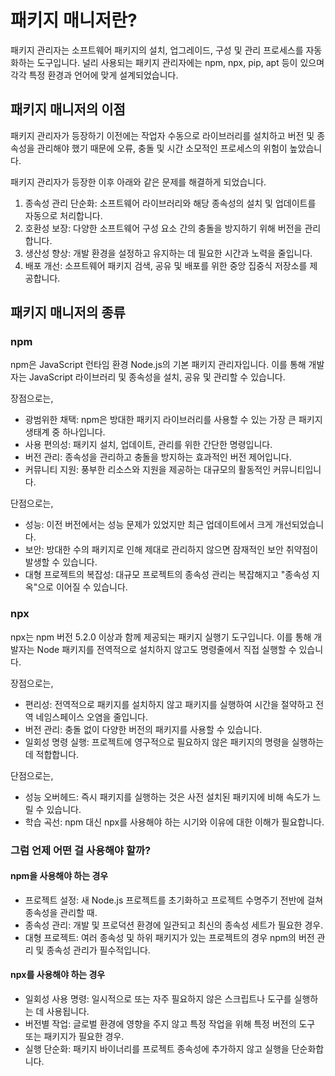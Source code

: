 # 패키지 매니저란?

패키지 관리자는 소프트웨어 패키지의 설치, 업그레이드, 구성 및 관리 프로세스를 자동화하는 도구입니다.
널리 사용되는 패키지 관리자에는 npm, npx, pip, apt 등이 있으며 각각 특정 환경과 언어에 맞게 설계되었습니다.

## 패키지 매니저의 이점

패키지 관리자가 등장하기 이전에는 작업자 수동으로 라이브러리를 설치하고 버전 및 종속성을 관리해야 했기 때문에 오류, 충돌 및 시간 소모적인 프로세스의 위험이 높았습니다.

패키지 관리자가 등장한 이후 아래와 같은 문제를 해결하게 되었습니다.

1. 종속성 관리 단순화: 소프트웨어 라이브러리와 해당 종속성의 설치 및 업데이트를 자동으로 처리합니다.
2. 호환성 보장: 다양한 소프트웨어 구성 요소 간의 충돌을 방지하기 위해 버전을 관리합니다.
3. 생산성 향상: 개발 환경을 설정하고 유지하는 데 필요한 시간과 노력을 줄입니다.
4. 배포 개선: 소프트웨어 패키지 검색, 공유 및 배포를 위한 중앙 집중식 저장소를 제공합니다.

## 패키지 매니저의 종류

### npm

npm은 JavaScript 런타임 환경 Node.js의 기본 패키지 관리자입니다. 이를 통해 개발자는 JavaScript 라이브러리 및 종속성을 설치, 공유 및 관리할 수 있습니다.

장점으로는,

- 광범위한 채택: npm은 방대한 패키지 라이브러리를 사용할 수 있는 가장 큰 패키지 생태계 중 하나입니다.
- 사용 편의성: 패키지 설치, 업데이트, 관리를 위한 간단한 명령입니다.
- 버전 관리: 종속성을 관리하고 충돌을 방지하는 효과적인 버전 제어입니다.
- 커뮤니티 지원: 풍부한 리소스와 지원을 제공하는 대규모의 활동적인 커뮤니티입니다.

단점으로는,

- 성능: 이전 버전에서는 성능 문제가 있었지만 최근 업데이트에서 크게 개선되었습니다.
- 보안: 방대한 수의 패키지로 인해 제대로 관리하지 않으면 잠재적인 보안 취약점이 발생할 수 있습니다.
- 대형 프로젝트의 복잡성: 대규모 프로젝트의 종속성 관리는 복잡해지고 "종속성 지옥"으로 이어질 수 있습니다.

### npx

npx는 npm 버전 5.2.0 이상과 함께 제공되는 패키지 실행기 도구입니다. 이를 통해 개발자는 Node 패키지를 전역적으로 설치하지 않고도 명령줄에서 직접 실행할 수 있습니다.

장점으로는,

- 편리성: 전역적으로 패키지를 설치하지 않고 패키지를 실행하여 시간을 절약하고 전역 네임스페이스 오염을 줄입니다.
- 버전 관리: 충돌 없이 다양한 버전의 패키지를 사용할 수 있습니다.
- 일회성 명령 실행: 프로젝트에 영구적으로 필요하지 않은 패키지의 명령을 실행하는 데 적합합니다.

단점으로는,

- 성능 오버헤드: 즉시 패키지를 실행하는 것은 사전 설치된 패키지에 비해 속도가 느릴 수 있습니다.
- 학습 곡선: npm 대신 npx를 사용해야 하는 시기와 이유에 대한 이해가 필요합니다.

### 그럼 언제 어떤 걸 사용해야 할까?

#### npm을 사용해야 하는 경우

- 프로젝트 설정: 새 Node.js 프로젝트를 초기화하고 프로젝트 수명주기 전반에 걸쳐 종속성을 관리할 때.
- 종속성 관리: 개발 및 프로덕션 환경에 일관되고 최신의 종속성 세트가 필요한 경우.
- 대형 프로젝트: 여러 종속성 및 하위 패키지가 있는 프로젝트의 경우 npm의 버전 관리 및 종속성 관리가 필수적입니다.

#### npx를 사용해야 하는 경우

- 일회성 사용 명령: 일시적으로 또는 자주 필요하지 않은 스크립트나 도구를 실행하는 데 사용됩니다.
- 버전별 작업: 글로벌 환경에 영향을 주지 않고 특정 작업을 위해 특정 버전의 도구 또는 패키지가 필요한 경우.
- 실행 단순화: 패키지 바이너리를 프로젝트 종속성에 추가하지 않고 실행을 단순화합니다.
